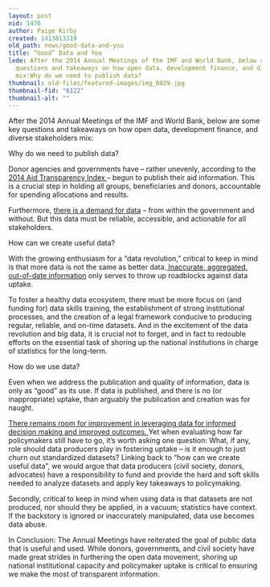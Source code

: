 ```yaml
---
layout: post
nid: 1476
author: Paige Kirby
created: 1413813319
old_path: news/good-data-and-you
title: “Good” Data and You
lede: After the 2014 Annual Meetings of the IMF and World Bank, below are some key
  questions and takeaways on how open data, development finance, and diverse stakeholders
  mix:Why do we need to publish data?
thumbnail: old-files/featured-images/img_0829.jpg
thumbnail-fid: "6122"
thumbnail-alt: ""
---
```


After the 2014 Annual Meetings of the IMF and World Bank, below are some key questions and takeaways on how open data, development finance, and diverse stakeholders mix:

Why do we need to publish data?

Donor agencies and governments have – rather unevenly, according to the [2014 Aid Transparency Index ](http://ati.publishwhatyoufund.org/index-2014/results/)– begun to publish their aid information. This is a crucial step in holding all groups, beneficiaries and donors, accountable for spending allocations and results.

Furthermore, [there is a demand for data](https://www.youtube.com/watch?v=hbccC9dn0YY&feature=youtu.be&t=1h10m20s) – from within the government and without. But this data must be reliable, accessible, and actionable for all stakeholders.

How can we create useful data?

With the growing enthusiasm for a “data revolution,” critical to keep in mind is that more data is not the same as better data.[ Inaccurate, aggregated, out-of-date information](http://www.publishwhatyoufund.org/updates/blog/ugly-aid-transparency-information-systems/) only serves to throw up roadblocks against data uptake.

To foster a healthy data ecosystem, there must be more focus on (and funding for) data skills training, the establishment of strong institutional processes, and the creation of a legal framework conducive to producing regular, reliable, and on-time datasets. And in the excitement of the data revolution and big data, it is crucial not to forget, and in fact to redouble efforts on the essential task of shoring up the national institutions in charge of statistics for the long-term.

How do we use data?

Even when we address the publication and quality of information, data is only as “good” as its use. If data is published, and there is no (or inappropriate) uptake, than arguably the publication and creation was for naught.

[There remains room for improvement in leveraging data for informed decision making and improved outcomes. ](http://opendataresearch.org/sites/default/files/publications/ODDC%20-%20Phase%201%20-%20Three%20Page%20Briefing.pdf)Yet when evaluating how far policymakers still have to go, it’s worth asking one question: What, if any, role should data producers play in fostering uptake – is it enough to just churn out standardized datasets? Linking back to “how can we create useful data”, we would argue that data producers (civil society, donors, advocates) have a responsibility to fund and provide the hard and soft skills needed to analyze datasets and apply key takeaways to policymaking.

Secondly, critical to keep in mind when using data is that datasets are not produced, nor should they be applied, in a vacuum; statistics have context. If the backstory is ignored or inaccurately manipulated, data use becomes data abuse.

In Conclusion: The Annual Meetings have reiterated the goal of public data that is useful and used. While donors, governments, and civil society have made great strides in furthering the open data movement, shoring up national institutional capacity and policymaker uptake is critical to ensuring we make the most of transparent information.
